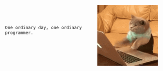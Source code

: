 <img align="right" src="https://github.com/KruskalLin/KruskalLin/blob/master/200.gif" />

<p>
  <br>
  <br>
  <br>
  <samp>
    One ordinary day, one ordinary programmer.
  </samp>
</p>
